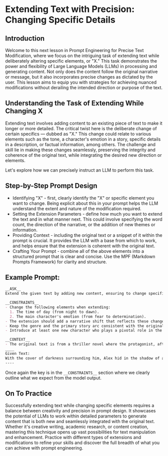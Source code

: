 # Extending Text with Precision: Changing Specific Details

## Introduction
Welcome to this next lesson in Prompt Engineering for Precise Text Modification, where we focus on the intriguing task of extending text while deliberately altering specific elements, or "X." This task demonstrates the power and flexibility of Large Language Models (LLMs) in processing and generating content. Not only does the content follow the original narrative or message, but it also incorporates precise changes as dictated by the user. This lesson aims to equip you with strategies for achieving nuanced modifications without derailing the intended direction or purpose of the text.

## Understanding the Task of Extending While Changing X
Extending text involves adding content to an existing piece of text to make it longer or more detailed. The critical twist here is the deliberate change of certain specifics — dubbed as "X." This change could relate to various elements such as the tone, a character's emotion in a story, specific details in a description, or factual information, among others. The challenge and skill lie in making these changes seamlessly, preserving the integrity and coherence of the original text, while integrating the desired new direction or elements.

Let's explore how we can precisely instruct an LLM to perform this task.

## Step-by-Step Prompt Design
- Identifying "X" - first, clearly identify the "X" or specific element you want to change. Being explicit about this in your prompt helps the LLM understand the extent and nature of the modification required.
- Setting the Extension Parameters - define how much you want to extend the text and in what manner next. This could involve specifying the word count, the direction of the narrative, or the addition of new themes or information.
- Providing Context - including the original text or a snippet of it within the prompt is crucial. It provides the LLM with a base from which to work, and helps ensure that the extension is coherent with the original text.
- Crafting Your Prompt - combine all of the above elements into a structured prompt that is clear and concise. Use the MPF (Markdown Prompts Framework) for clarity and structure.

## Example Prompt:
```Markdown
__ASK__
Extend the given text by adding new content, ensuring to change specific details as directed.

__CONSTRAINTS__
- Change the following elements when extending:
  1. The time of day (from night to dawn).
  2. The main character's emotion (from fear to determination).
- The extension should add a narrative shift that reflects these changes, with at least 200 words.
- Keep the genre and the primary story arc consistent with the original.
- Introduce at least one new character who plays a pivotal role in the story progression.

__CONTEXT__
- The original text is from a thriller novel where the protagonist, after evading capture all night in a dense urban environment, finds a momentary refuge.
____
Given Text:
With the cover of darkness surrounding him, Alex hid in the shadow of an abandoned storefront, the sounds of his pursuers' footsteps fading into the distance. Fear gripped him tightly, knowing that discovery meant certain capture. The night, his only ally, offered scant comfort.
----
```

Once again the key is in the `__CONSTRAINTS__` section where we clearly outline what we expect from the model output.

## On To Practice
Successfully extending text while changing specific elements requires a balance between creativity and precision in prompt design. It showcases the potential of LLMs to work within detailed parameters to generate content that is both new and seamlessly integrated with the original text. Whether it's creative writing, academic research, or content creation, mastering this technique opens up vast possibilities for text manipulation and enhancement. Practice with different types of extensions and modifications to refine your skills and discover the full breadth of what you can achieve with prompt engineering.
